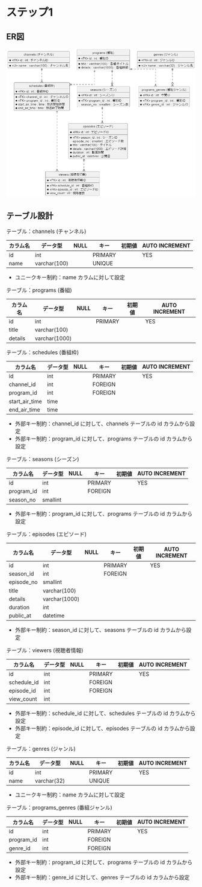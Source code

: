 # ステップ1

## ER図

![ER図](/er_diagram.png)


## テーブル設計

テーブル：channels (チャンネル)

|カラム名|データ型|NULL|キー|初期値|AUTO INCREMENT|
|----|----|----|----|----|----|
|id|int||PRIMARY||YES|
|name|varchar(100)||UNIQUE|||

- ユニークキー制約：name カラムに対して設定


テーブル：programs (番組)

|カラム名|データ型|NULL|キー|初期値|AUTO INCREMENT|
|----|----|----|----|----|----|
|id|int||PRIMARY||YES|
|title|varchar(100)|||||
|details|varchar(1000)|||||


テーブル：schedules (番組枠)

|カラム名|データ型|NULL|キー|初期値|AUTO INCREMENT|
|----|----|----|----|----|----|
|id|int||PRIMARY||YES|
|channel_id|int||FOREIGN|||
|program_id|int||FOREIGN|||
|start_air_time|time||||
|end_air_time|time||||

- 外部キー制約：channel_id に対して、channels テーブルの id カラムから設定
- 外部キー制約：program_id に対して、programs テーブルの id カラムから設定


テーブル：seasons (シーズン)

|カラム名|データ型|NULL|キー|初期値|AUTO INCREMENT|
|----|----|----|----|----|----|
|id|int||PRIMARY||YES|
|program_id|int||FOREIGN|||
|season_no|smallint|||||

- 外部キー制約：program_id に対して、programs テーブルの id カラムから設定


テーブル：episodes (エピソード)

|カラム名|データ型|NULL|キー|初期値|AUTO INCREMENT|
|----|----|----|----|----|----|
|id|int||PRIMARY||YES|
|season_id|int||FOREIGN|||
|episode_no|smallint|||||
|title|varchar(100)|||||
|details|varchar(1000)|||||
|duration|int|||||
|public_at|datetime||||

- 外部キー制約：season_id に対して、seasons テーブルの id カラムから設定


テーブル：viewers (視聴者情報)

|カラム名|データ型|NULL|キー|初期値|AUTO INCREMENT|
|----|----|----|----|----|----|
|id|int||PRIMARY||YES|
|schedule_id|int||FOREIGN|||
|episode_id|int||FOREIGN|||
|view_count|int|||||

- 外部キー制約：schedule_id に対して、schedules テーブルの id カラムから設定
- 外部キー制約：episode_id に対して、episodes テーブルの id カラムから設定


テーブル：genres (ジャンル)

|カラム名|データ型|NULL|キー|初期値|AUTO INCREMENT|
|----|----|----|----|----|----|
|id|int||PRIMARY||YES|
|name|varchar(32)||UNIQUE|||

- ユニークキー制約：name カラムに対して設定


テーブル：programs_genres (番組ジャンル)

|カラム名|データ型|NULL|キー|初期値|AUTO INCREMENT|
|----|----|----|----|----|----|
|id|int||PRIMARY||YES|
|program_id|int||FOREIGN|||
|genre_id|int||FOREIGN|||

- 外部キー制約：program_id に対して、programs テーブルの id カラムから設定
- 外部キー制約：genre_id に対して、genres テーブルの id カラムから設定